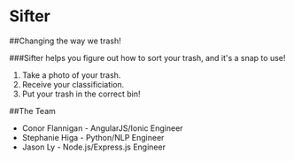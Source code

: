 # Sifter
##Changing the way we trash!

###Sifter helps you figure out how to sort your trash, and it's a snap to use!
1. Take a photo of your trash.
2. Receive your classificiation.
3. Put your trash in the correct bin!

##The Team
+ Conor Flannigan - AngularJS/Ionic Engineer
+ Stephanie Higa - Python/NLP Engineer
+ Jason Ly - Node.js/Express.js Engineer

